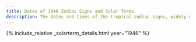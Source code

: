 ```yaml
---
title: Dates of 1946 Zodiac Signs and Solar Terms
description: The dates and times of the tropical zodiac signs, widely used in western astrology, and solar terms of year 1946
---
```

{% include_relative _solarterm_details.html year="1946" %}
